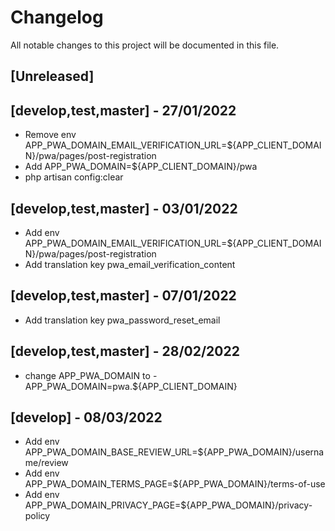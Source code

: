 # Changelog

All notable changes to this project will be documented in this file.

## [Unreleased]

## [develop,test,master] - 27/01/2022
- Remove env APP_PWA_DOMAIN_EMAIL_VERIFICATION_URL=${APP_CLIENT_DOMAIN}/pwa/pages/post-registration
- Add APP_PWA_DOMAIN=${APP_CLIENT_DOMAIN}/pwa
- php artisan config:clear

## [develop,test,master] - 03/01/2022

- Add env APP_PWA_DOMAIN_EMAIL_VERIFICATION_URL=${APP_CLIENT_DOMAIN}/pwa/pages/post-registration
- Add translation key pwa_email_verification_content

## [develop,test,master] - 07/01/2022
- Add translation key pwa_password_reset_email

## [develop,test,master] - 28/02/2022
- change APP_PWA_DOMAIN to -  APP_PWA_DOMAIN=pwa.${APP_CLIENT_DOMAIN}

## [develop] - 08/03/2022
- Add env APP_PWA_DOMAIN_BASE_REVIEW_URL=${APP_PWA_DOMAIN}/username/review
- Add env APP_PWA_DOMAIN_TERMS_PAGE=${APP_PWA_DOMAIN}/terms-of-use
- Add env APP_PWA_DOMAIN_PRIVACY_PAGE=${APP_PWA_DOMAIN}/privacy-policy
